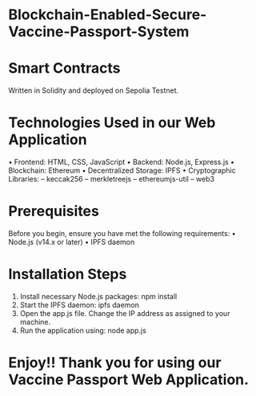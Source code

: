 # Blockchain-Enabled-Secure-Vaccine-Passport-System

# Smart Contracts
Written in Solidity and deployed on Sepolia Testnet.

# Technologies Used in our Web Application
• Frontend: HTML, CSS, JavaScript
• Backend: Node.js, Express.js
• Blockchain: Ethereum
• Decentralized Storage: IPFS
• Cryptographic Libraries:
– keccak256
– merkletreejs
– ethereumjs-util
– web3

# Prerequisites
Before you begin, ensure you have met the following requirements:
• Node.js (v14.x or later)
• IPFS daemon

# Installation Steps
1. Install necessary Node.js packages:
   npm install
2. Start the IPFS daemon:
   ipfs daemon
3. Open the app.js file. Change the IP address as assigned to your machine.
4. Run the application using:
   node app.js

# Enjoy!! Thank you for using our Vaccine Passport Web Application.
